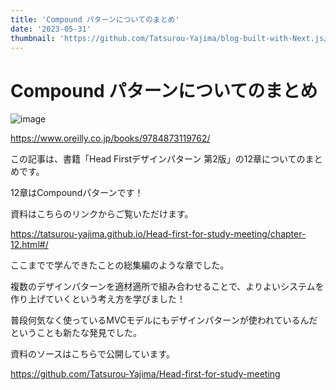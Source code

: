 ```yaml
---
title: 'Compound パターンについてのまとめ'
date: '2023-05-31'
thumbnail: 'https://github.com/Tatsurou-Yajima/blog-built-with-Next.js/assets/44424270/4ea27f14-257d-4850-9324-ac0c0ce71b87'
---
```


# Compound パターンについてのまとめ

![image](https://github.com/Tatsurou-Yajima/blog-built-with-Next.js/assets/44424270/4ea27f14-257d-4850-9324-ac0c0ce71b87)

https://www.oreilly.co.jp/books/9784873119762/

この記事は、書籍「Head Firstデザインパターン 第2版」の12章についてのまとめです。

12章はCompoundパターンです！

資料はこちらのリンクからご覧いただけます。

https://tatsurou-yajima.github.io/Head-first-for-study-meeting/chapter-12.html#/

ここまでで学んできたことの総集編のような章でした。

複数のデザインパターンを適材適所で組み合わせることで、よりよいシステムを作り上げていくという考え方を学びました！

普段何気なく使っているMVCモデルにもデザインパターンが使われているんだということも新たな発見でした。

資料のソースはこちらで公開しています。

https://github.com/Tatsurou-Yajima/Head-first-for-study-meeting
